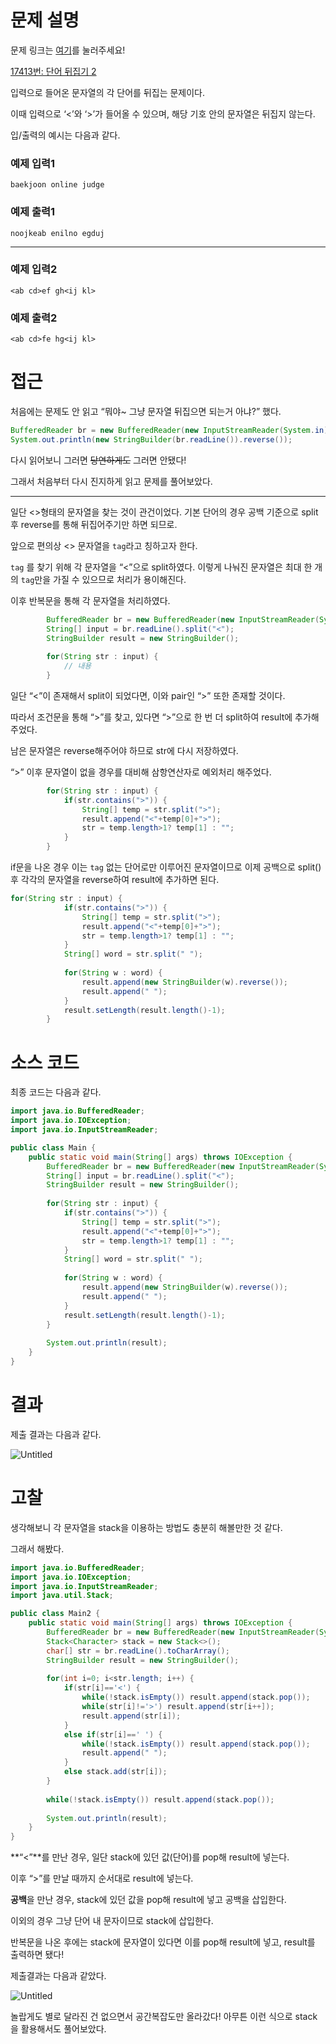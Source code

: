 # 문제 설명


문제 링크는 [여기](https://www.acmicpc.net/problem/17413)를 눌러주세요!

[17413번: 단어 뒤집기 2](https://www.acmicpc.net/problem/17413)


입력으로 들어온 문자열의 각 단어를 뒤집는 문제이다.

이때 입력으로  ‘<’와 ‘>’가 들어올 수 있으며, 해당 기호 안의 문자열은 뒤집지 않는다.

입/출력의 예시는 다음과 같다.

### 예제 입력1

```
baekjoon online judge
```

### 예제 출력1

```
noojkeab enilno egduj
```

---

### 예제 입력2

```
<ab cd>ef gh<ij kl>
```

### 예제 출력2

```
<ab cd>fe hg<ij kl>
```

# 접근


처음에는 문제도 안 읽고 “뭐야~ 그냥 문자열 뒤집으면 되는거 아냐?” 했다.

```java
BufferedReader br = new BufferedReader(new InputStreamReader(System.in));
System.out.println(new StringBuilder(br.readLine()).reverse());
```

다시 읽어보니 그러면 ~~당연하게도~~ 그러면 안됐다!

그래서 처음부터 다시 진지하게 읽고 문제를 풀어보았다.

---

일단 <>형태의 문자열을 찾는 것이 관건이었다. 기본 단어의 경우 공백 기준으로 split 후 reverse를 통해 뒤집어주기만 하면 되므로.

앞으로 편의상 <> 문자열을 `tag`라고 칭하고자 한다.

`tag` 를 찾기 위해 각 문자열을 “<”으로 split하였다. 이렇게 나눠진 문자열은 최대 한 개의 `tag`만을 가질 수 있으므로 처리가 용이해진다.

이후 반복문을 통해 각 문자열을 처리하였다.

```java
		BufferedReader br = new BufferedReader(new InputStreamReader(System.in));
		String[] input = br.readLine().split("<");
		StringBuilder result = new StringBuilder();
		
		for(String str : input) {
			// 내용
		}
```

일단 “<”이 존재해서 split이 되었다면, 이와 pair인 “>” 또한 존재할 것이다.

따라서 조건문을 통해 “>”를 찾고, 있다면 “>”으로 한 번 더 split하여 result에 추가해주었다.

남은 문자열은 reverse해주어야 하므로 str에 다시 저장하였다.

“>” 이후 문자열이 없을 경우를 대비해 삼항연산자로 예외처리 해주었다.

```java
		for(String str : input) {
			if(str.contains(">")) {
				String[] temp = str.split(">");
				result.append("<"+temp[0]+">");
				str = temp.length>1? temp[1] : "";
			}
		}
```

if문을 나온 경우 이는 `tag` 없는 단어로만 이루어진 문자열이므로 이제 공백으로 split() 후 각각의 문자열을 reverse하여 result에 추가하면 된다.

```java
for(String str : input) {
			if(str.contains(">")) {
				String[] temp = str.split(">");
				result.append("<"+temp[0]+">");
				str = temp.length>1? temp[1] : "";
			}
			String[] word = str.split(" ");
			
			for(String w : word) {
				result.append(new StringBuilder(w).reverse());
				result.append(" ");
			}
			result.setLength(result.length()-1);
		}
```

# 소스 코드


최종 코드는 다음과 같다.

```java
import java.io.BufferedReader;
import java.io.IOException;
import java.io.InputStreamReader;

public class Main {
	public static void main(String[] args) throws IOException {
		BufferedReader br = new BufferedReader(new InputStreamReader(System.in));
		String[] input = br.readLine().split("<");
		StringBuilder result = new StringBuilder();
		
		for(String str : input) {
			if(str.contains(">")) {
				String[] temp = str.split(">");
				result.append("<"+temp[0]+">");
				str = temp.length>1? temp[1] : "";
			}
			String[] word = str.split(" ");
			
			for(String w : word) {
				result.append(new StringBuilder(w).reverse());
				result.append(" ");
			}
			result.setLength(result.length()-1);
		}
		
		System.out.println(result);
	}
}
```

# 결과


제출 결과는 다음과 같다.

![Untitled](https://s3.us-west-2.amazonaws.com/secure.notion-static.com/9ed31030-f158-4bc3-b213-3819dbecef17/Untitled.png?X-Amz-Algorithm=AWS4-HMAC-SHA256&X-Amz-Content-Sha256=UNSIGNED-PAYLOAD&X-Amz-Credential=AKIAT73L2G45EIPT3X45%2F20220801%2Fus-west-2%2Fs3%2Faws4_request&X-Amz-Date=20220801T142316Z&X-Amz-Expires=86400&X-Amz-Signature=6a9d4e7cfe0a7e83e4629a97e5af55eecce831ad74e41881b384f929eb3d1451&X-Amz-SignedHeaders=host&response-content-disposition=filename%20%3D%22Untitled.png%22&x-id=GetObject)

# 고찰


생각해보니 각 문자열을 stack을 이용하는 방법도 충분히 해볼만한 것 같다.

그래서 해봤다.

```java
import java.io.BufferedReader;
import java.io.IOException;
import java.io.InputStreamReader;
import java.util.Stack;

public class Main2 {
	public static void main(String[] args) throws IOException {
		BufferedReader br = new BufferedReader(new InputStreamReader(System.in));
		Stack<Character> stack = new Stack<>();
		char[] str = br.readLine().toCharArray();
		StringBuilder result = new StringBuilder();
		
		for(int i=0; i<str.length; i++) {
			if(str[i]=='<') {
				while(!stack.isEmpty()) result.append(stack.pop());
				while(str[i]!='>') result.append(str[i++]);
				result.append(str[i]);
			}
			else if(str[i]==' ') {
				while(!stack.isEmpty()) result.append(stack.pop());
				result.append(" ");
			}
			else stack.add(str[i]);
		}
		
		while(!stack.isEmpty()) result.append(stack.pop());
		
		System.out.println(result);
	}
}
```

**“<”**를 만난 경우, 일단 stack에 있던 값(단어)를 pop해 result에 넣는다.

이후 “>”를 만날 때까지 순서대로 result에 넣는다.

**공백**을 만난 경우, stack에 있던 값을 pop해 result에 넣고 공백을 삽입한다.

이외의 경우 그냥 단어 내 문자이므로 stack에 삽입한다.

반복문을 나온 후에는 stack에 문자열이 있다면 이를 pop해 result에 넣고, result를 출력하면 됐다!

제출결과는 다음과 같았다.

![Untitled](https://s3.us-west-2.amazonaws.com/secure.notion-static.com/90fd6c76-a776-4b27-8e62-2081f6980210/Untitled.png?X-Amz-Algorithm=AWS4-HMAC-SHA256&X-Amz-Content-Sha256=UNSIGNED-PAYLOAD&X-Amz-Credential=AKIAT73L2G45EIPT3X45%2F20220801%2Fus-west-2%2Fs3%2Faws4_request&X-Amz-Date=20220801T142302Z&X-Amz-Expires=86400&X-Amz-Signature=708b05250667185c2e534675413a1861502fd94c596c3629e03ad493a219f084&X-Amz-SignedHeaders=host&response-content-disposition=filename%20%3D%22Untitled.png%22&x-id=GetObject)

놀랍게도 별로 달라진 건 없으면서 공간복잡도만 올라갔다! 아무튼 이런 식으로 stack을 활용해서도 풀어보았다.
